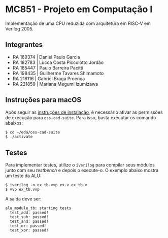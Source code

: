 # MC851 - Projeto em Computação I
Implementação de uma CPU reduzida com arquitetura em RISC-V em Verilog 2005.

## Integrantes

- RA 169374 | Daniel Paulo Garcia
- RA 182783 | Lucca Costa Piccolotto Jordão
- RA 185447 | Paulo Barreira Pacitti
- RA 198435 | Guilherme Tavares Shimamoto
- RA 216116 | Gabriel Braga Proença
- RA 221859 | Mariana Megumi Izumizawa

## Instruções para macOS
Após seguir as [instruções de instalação](https://www.ic.unicamp.br/~rodolfo/Cursos/mc851/2023s2/instalacao/), é necessário ativar as permissões de execução para `oss-cad-suite`. Para isso, basta executar os comando abaixos:
```bash
$ cd ~/eda/oss-cad-suite
$ ./activate
```
## Testes
Para implementar testes, utilize o `iverilog` para compilar seus módulos junto com seu _testbench_ e depois o execute-o. O exemplo abaixo mostra um teste da ALU:
```
$ iverilog -o ex_tb.vvp ex.v ex_tb.v
$ vvp ex_tb.vvp
```
A saída deve ser:
```
alu_module_tb: starting tests
  test_add: passed!
  test_sub: passed!  
  test_and: passed!
  test_or: passed!
  test_xor: passed!
```

